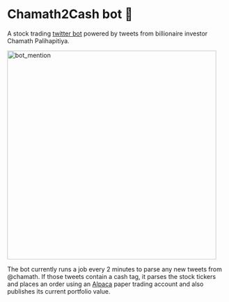 # Chamath2Cash bot 🤖 
A stock trading [twitter bot](https://twitter.com/Chamath2Cash) powered by tweets from billionaire investor Chamath Palihapitiya. 

<img width="480" alt="bot_mention" src="https://user-images.githubusercontent.com/32971373/107145202-6055ef00-6940-11eb-8600-4acac64b517f.png">

The bot currently runs a job every 2 minutes to parse any new tweets from @chamath. If those tweets contain a cash tag, it parses the stock tickers and places an order using an [Alpaca](https://alpaca.markets/) paper trading account and also publishes its current portfolio value.
